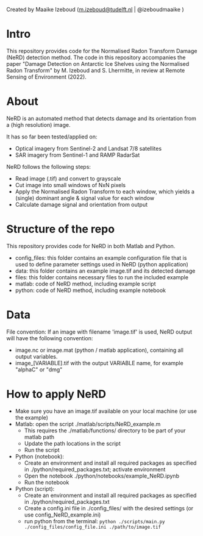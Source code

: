 Created by Maaike Izeboud (m.izeboud@tudelft.nl | @izeboudmaaike )

# Intro
This repository provides code for the Normalised Radon Transform Damage (NeRD) detection method.
The code in this repository accompanies the paper "Damage Detection on Antarctic Ice Shelves
using the Normalised Radon Transform" by M. Izeboud and S. Lhermitte, in review at Remote Sensing of Environment (2022).

# About
NeRD is an automated method that detects damage and its orientation from a (high resolution) image.

It has so far been tested/applied on:
- Optical imagery from Sentinel-2 and Landsat 7/8 satellites
- SAR imagery from Sentinel-1 and RAMP RadarSat

NeRD follows the following steps:
- Read image (.tif) and convert to grayscale
- Cut image into small windows of NxN pixels
- Apply the Normalised Radon Transform to each window, which yields a (single) dominant angle & signal value for each window
- Calculate damage signal and orientation from output


# Structure of the repo
This repository provides code for NeRD in both Matlab and Python.

- config_files: this folder contains an example configuration file that is used to define parameter settings used in NeRD (python application)
- data: this folder contains an example image.tif and its detected damage
- files: this folder contains necessary files to run the included example
- matlab: code of NeRD method, including example script
- python: code of NeRD method, including example notebook

# Data
File convention:
If an image with filename 'image.tif' is used, NeRD output will have the following convention:
- image.nc or image.mat (python / matlab application), containing all output variables.
- image_[VARIABLE].tif with the output VARIABLE name, for example "alphaC" or "dmg"


# How to apply NeRD
- Make sure you have an image.tif available on your local machine (or use the example)
- Matlab: open the script ./matlab/scripts/NeRD_example.m
    - This requires the ./matlab/functions/ directory to be part of your matlab path
    - Update the path locations in the script
    - Run the script
- Python (notebook):
    - Create an environment and install all required packages as specified in ./python/required_packages.txt; activate environment
    - Open the notebook ./python/notebooks/example_NeRD.ipynb
    - Run the notebook
- Python (script):
    - Create an environment and install all required packages as specified in ./python/required_packages.txt
    - Create a config.ini file in ./config_files/ with the desired settings (or use config_NeRD_example.ini)
    - run python from the terminal:
    `python ./scripts/main.py ./config_files/config_file.ini ./path/to/image.tif`



